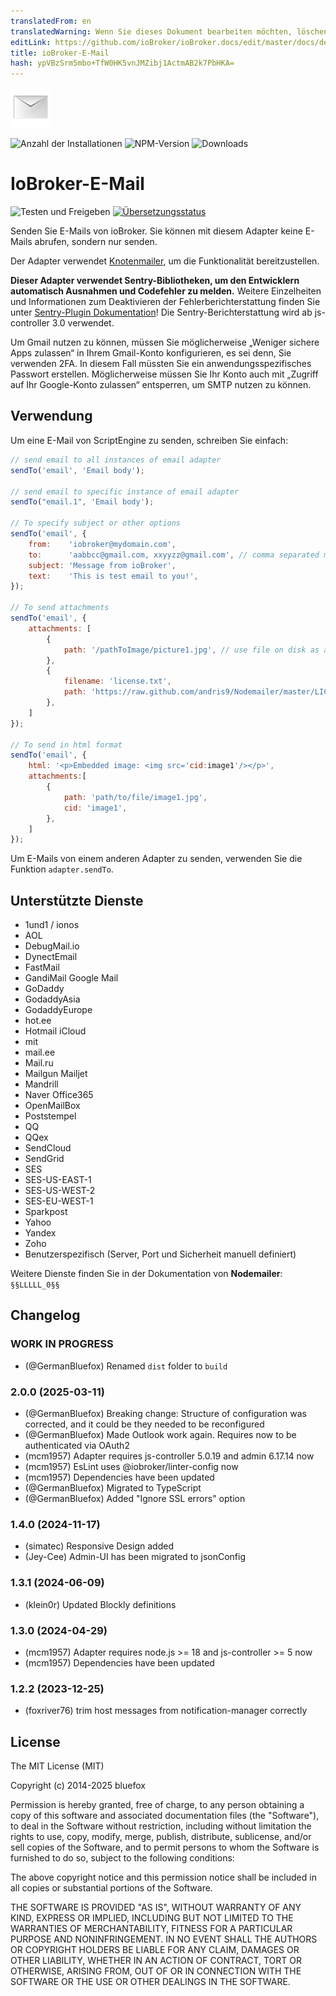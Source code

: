 ```yaml
---
translatedFrom: en
translatedWarning: Wenn Sie dieses Dokument bearbeiten möchten, löschen Sie bitte das Feld "translationsFrom". Andernfalls wird dieses Dokument automatisch erneut übersetzt
editLink: https://github.com/ioBroker/ioBroker.docs/edit/master/docs/de/adapterref/iobroker.email/README.md
title: ioBroker-E-Mail
hash: ypVBzSrm5mbo+TfW0HK5vnJMZibj1ActmAB2k7PbHKA=
---
```

![Logo](../../../en/adapterref/iobroker.email/admin/email.png)

![Anzahl der Installationen](http://iobroker.live/badges/email-stable.svg)
![NPM-Version](http://img.shields.io/npm/v/iobroker.email.svg)
![Downloads](https://img.shields.io/npm/dm/iobroker.email.svg)

# IoBroker-E-Mail
![Testen und Freigeben](https://github.com/ioBroker/ioBroker.email/workflows/Test%20and%20Release/badge.svg) [![Übersetzungsstatus](https://weblate.iobroker.net/widgets/adapters/-/email/svg-badge.svg)](https://weblate.iobroker.net/engage/adapters/?utm_source=widget)

Senden Sie E-Mails von ioBroker. Sie können mit diesem Adapter keine E-Mails abrufen, sondern nur senden.

Der Adapter verwendet [Knotenmailer](https://github.com/nodemailer/nodemailer), um die Funktionalität bereitzustellen.

**Dieser Adapter verwendet Sentry-Bibliotheken, um den Entwicklern automatisch Ausnahmen und Codefehler zu melden.** Weitere Einzelheiten und Informationen zum Deaktivieren der Fehlerberichterstattung finden Sie unter [Sentry-Plugin Dokumentation](https://github.com/ioBroker/plugin-sentry#plugin-sentry)! Die Sentry-Berichterstattung wird ab js-controller 3.0 verwendet.

Um Gmail nutzen zu können, müssen Sie möglicherweise „Weniger sichere Apps zulassen“ in Ihrem Gmail-Konto konfigurieren, es sei denn, Sie verwenden 2FA. In diesem Fall müssten Sie ein anwendungsspezifisches Passwort erstellen. Möglicherweise müssen Sie Ihr Konto auch mit „Zugriff auf Ihr Google-Konto zulassen“ entsperren, um SMTP nutzen zu können.

## Verwendung
Um eine E-Mail von ScriptEngine zu senden, schreiben Sie einfach:

```js
// send email to all instances of email adapter
sendTo('email', 'Email body');

// send email to specific instance of email adapter
sendTo("email.1", 'Email body');

// To specify subject or other options
sendTo('email', {
    from:    'iobroker@mydomain.com',
    to:      'aabbcc@gmail.com, xxyyzz@gmail.com', // comma separated multiple recipients.
    subject: 'Message from ioBroker',
    text:    'This is test email to you!',
});

// To send attachments
sendTo('email', {
    attachments: [
        {
            path: '/pathToImage/picture1.jpg', // use file on disk as attachment
        },
        {
            filename: 'license.txt',
            path: 'https://raw.github.com/andris9/Nodemailer/master/LICENSE', // use URL as an attachment
        },
    ]
});

// To send in html format
sendTo('email', {
    html: '<p>Embedded image: <img src='cid:image1'/></p>',
    attachments:[
        {
            path: 'path/to/file/image1.jpg',
            cid: 'image1',
        },
    ]
});
```

Um E-Mails von einem anderen Adapter zu senden, verwenden Sie die Funktion `adapter.sendTo`.

## Unterstützte Dienste
- 1und1 / ionos
- AOL
- DebugMail.io
- DynectEmail
- FastMail
- GandiMail
Google Mail
- GoDaddy
- GodaddyAsia
- GodaddyEurope
- hot.ee
- Hotmail
iCloud
- mit
- mail.ee
- Mail.ru
- Mailgun
Mailjet
- Mandrill
- Naver
Office365
- OpenMailBox
- Poststempel
- QQ
- QQex
- SendCloud
- SendGrid
- SES
- SES-US-EAST-1
- SES-US-WEST-2
- SES-EU-WEST-1
- Sparkpost
- Yahoo
- Yandex
- Zoho
- Benutzerspezifisch (Server, Port und Sicherheit manuell definiert)

Weitere Dienste finden Sie in der Dokumentation von **Nodemailer**: `§§LLLLL_0§§`

## Changelog
<!--
  Placeholder for the next version (at the beginning of the line):
  ### **WORK IN PROGRESS**
-->
### **WORK IN PROGRESS**
* (@GermanBluefox) Renamed `dist` folder to `build`

### 2.0.0 (2025-03-11)
* (@GermanBluefox) Breaking change: Structure of configuration was corrected, and it could be they needed to be reconfigured
* (@GermanBluefox) Made Outlook work again. Requires now to be authenticated via OAuth2
* (mcm1957) Adapter requires js-controller 5.0.19 and admin 6.17.14 now
* (mcm1957) EsLint uses @iobroker/linter-config now
* (mcm1957) Dependencies have been updated
* (@GermanBluefox) Migrated to TypeScript
* (@GermanBluefox) Added "Ignore SSL errors" option

### 1.4.0 (2024-11-17)
* (simatec) Responsive Design added
* (Jey-Cee) Admin-UI has been migrated to jsonConfig

### 1.3.1 (2024-06-09)
* (klein0r) Updated Blockly definitions

### 1.3.0 (2024-04-29)
* (mcm1957) Adapter requires node.js >= 18 and js-controller >= 5 now
* (mcm1957) Dependencies have been updated

### 1.2.2 (2023-12-25)
* (foxriver76) trim host messages from notification-manager correctly

## License

The MIT License (MIT)

Copyright (c) 2014-2025 bluefox

Permission is hereby granted, free of charge, to any person obtaining a copy
of this software and associated documentation files (the "Software"), to deal
in the Software without restriction, including without limitation the rights
to use, copy, modify, merge, publish, distribute, sublicense, and/or sell
copies of the Software, and to permit persons to whom the Software is
furnished to do so, subject to the following conditions:

The above copyright notice and this permission notice shall be included in
all copies or substantial portions of the Software.

THE SOFTWARE IS PROVIDED "AS IS", WITHOUT WARRANTY OF ANY KIND, EXPRESS OR
IMPLIED, INCLUDING BUT NOT LIMITED TO THE WARRANTIES OF MERCHANTABILITY,
FITNESS FOR A PARTICULAR PURPOSE AND NONINFRINGEMENT. IN NO EVENT SHALL THE
AUTHORS OR COPYRIGHT HOLDERS BE LIABLE FOR ANY CLAIM, DAMAGES OR OTHER
LIABILITY, WHETHER IN AN ACTION OF CONTRACT, TORT OR OTHERWISE, ARISING FROM,
OUT OF OR IN CONNECTION WITH THE SOFTWARE OR THE USE OR OTHER DEALINGS IN
THE SOFTWARE.